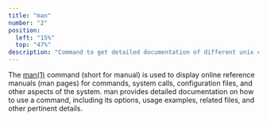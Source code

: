 ```yaml
---
title: "man"
number: "2"
position:
  left: "15%"
  top: "47%"
description: "Command to get detailed documentation of different unix components, including other cmds."
---
```


The <a href="https://man7.org/linux/man-pages/man1/man.1.html">man(1)</a>
command (short for manual) is used to display online reference manuals (man
pages) for commands, system calls, configuration files, and other aspects of
the system. man provides detailed documentation on how to use a command,
including its options, usage examples, related files, and other pertinent
details.

